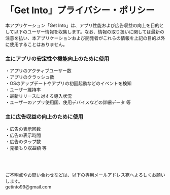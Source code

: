 # 「Get Into」プライバシー・ポリシー


本アプリケーション「Get Into」は、アプリ性能および広告収益の向上を目的として以下のユーザー情報を収集します。なお、情報の取り扱いに関しては最新の注意を払い、本アプリケーションおよび開発者がこれらの情報を上記の目的以外に使用することはありません。
### 主にアプリの安定性や機能向上のために使用
・アプリのアクティブユーザー数
<br>
・アプリのクラッシュ数
<br>
・OSのアップデートやアプリの初回起動などのイベントを検知
<br>
・ユーザー維持率
<br>
・最新リリースに対する導入状況
<br>
・ユーザーのアプリ使用国、使用デバイスなどの詳細データ
等

### 主に広告収益の向上のために使用
・広告の表示回数
<br>
・広告の表示時間
<br>
・広告のタップ数
<br>
・見積もり収益額
等

<br>
<br>
<br>
ご不明点やお問い合わせなどは、以下の専用メールアドレス宛へよろしくお願いします。
<br>
getinto99@gmail.com
